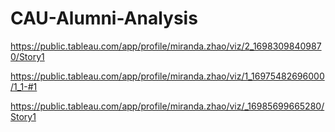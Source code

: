 # CAU-Alumni-Analysis

https://public.tableau.com/app/profile/miranda.zhao/viz/2_16983098409870/Story1

https://public.tableau.com/app/profile/miranda.zhao/viz/1_16975482696000/1_1-#1

https://public.tableau.com/app/profile/miranda.zhao/viz/_16985699665280/Story1
